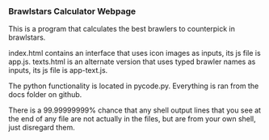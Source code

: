 ### Brawlstars Calculator Webpage

This is a program that calculates the best brawlers to counterpick in brawlstars.

index.html contains an interface that uses icon images as inputs, its js file is app.js.
texts.html is an alternate version that uses typed brawler names as inputs, its js file is app-text.js.

The python functionality is located in pycode.py. Everything is ran from the docs folder on github.

There is a 99.99999999% chance that any shell output lines that you see at the end of any file are not actually in the files, but are from your own shell, just disregard them.
